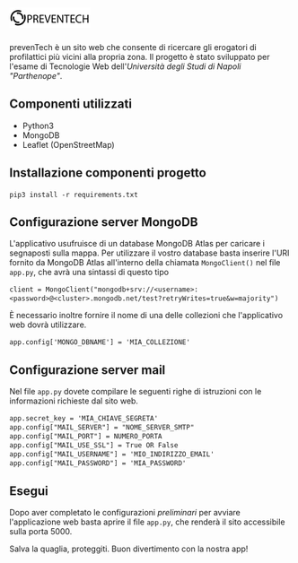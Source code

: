 # <img src="./static/img/logo_nero.png">
prevenTech è un sito web che consente di ricercare gli erogatori di profilattici più vicini alla propria zona.
Il progetto è stato sviluppato per l'esame di Tecnologie Web dell'<i>Università degli Studi di Napoli "Parthenope"</i>.

## Componenti utilizzati
- Python3
- MongoDB
- Leaflet (OpenStreetMap)

## Installazione componenti progetto
```
pip3 install -r requirements.txt
```
## Configurazione server MongoDB
L'applicativo usufruisce di un database MongoDB Atlas per caricare i segnaposti sulla mappa. Per utilizzare il vostro database basta inserire l'URI fornito da MongoDB Atlas all'interno della chiamata `MongoClient()` nel file `app.py`, che avrà una sintassi di questo tipo
```
client = MongoClient("mongodb+srv://<username>:<password>@<cluster>.mongodb.net/test?retryWrites=true&w=majority")
```
È necessario inoltre fornire il nome di una delle collezioni che l'applicativo web dovrà utilizzare.
```
app.config['MONGO_DBNAME'] = 'MIA_COLLEZIONE'
```

## Configurazione server mail
Nel file `app.py` dovete compilare le seguenti righe di istruzioni con le informazioni richieste dal sito web.
```
app.secret_key = 'MIA_CHIAVE_SEGRETA'
app.config["MAIL_SERVER"] = "NOME_SERVER_SMTP"
app.config["MAIL_PORT"] = NUMERO_PORTA
app.config["MAIL_USE_SSL"] = True OR False
app.config["MAIL_USERNAME"] = 'MIO_INDIRIZZO_EMAIL'
app.config["MAIL_PASSWORD"] = 'MIA_PASSWORD'
```

## Esegui
Dopo aver completato le configurazioni <i>preliminari</i> per avviare l'applicazione web basta aprire il file `app.py`, che renderà il sito accessibile sulla porta 5000.

Salva la quaglia, proteggiti.
Buon divertimento con la nostra app!
